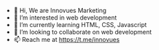 - 👋 Hi, We are Innovues Marketing
- 👀 I’m interested in web development
- 🌱 I’m currently learning HTML, CSS, Javascript
- 💞️ I’m looking to collaborate on web development
- 📫 Reach me at https://t.me/innovues

<!---
innovues/innovues is a ✨ special ✨ repository because its `README.md` (this file) appears on your GitHub profile.
You can click the Preview link to take a look at your changes.
--->
